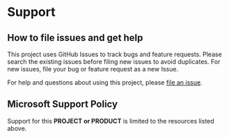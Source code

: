 # Support

## How to file issues and get help  

This project uses GitHub Issues to track bugs and feature requests. Please search the existing 
issues before filing new issues to avoid duplicates.  For new issues, file your bug or 
feature request as a new Issue.

For help and questions about using this project, please [file an issue](https://github.com/microsoft/WorldLockingTools-Unreal/issues).

## Microsoft Support Policy  

Support for this **PROJECT or PRODUCT** is limited to the resources listed above.
